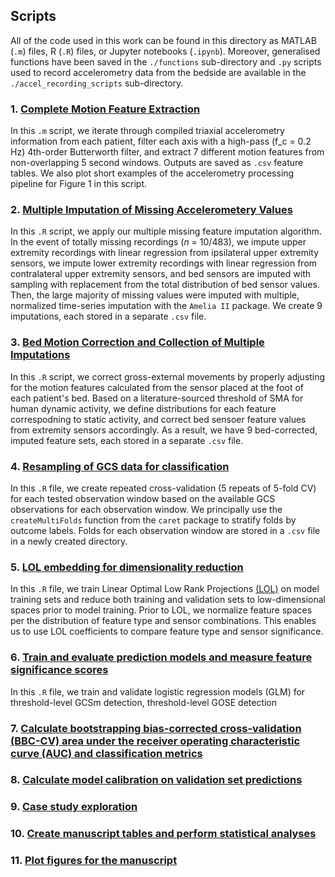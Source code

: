 ## Scripts 
All of the code used in this work can be found in this directory as MATLAB (`.m`) files, R (`.R`) files, or Jupyter notebooks (`.ipynb`). Moreover, generalised functions have been saved in the `./functions` sub-directory and `.py` scripts used to record accelerometry data from the bedside are available in the `./accel_recording_scripts` sub-directory.

### 1. [Complete Motion Feature Extraction](01_motion_feature_extraction.m)
In this `.m` script, we iterate through compiled triaxial accelerometry information from each patient, filter each axis with a high-pass (f_c = 0.2 Hz) 4th-order Butterworth filter, and extract 7 different motion features from non-overlapping 5 second windows. Outputs are saved as `.csv` feature tables. We also plot short examples of the accelerometry processing pipeline for Figure 1 in this script.

### 2. [Multiple Imputation of Missing Accelerometery Values](02_missing_feature_imputation.R)
In this `.R` script, we apply our multiple missing feature imputation algorithm. In the event of totally missing recordings (_n_ = 10/483), we impute upper extremity recordings with linear regression from ipsilateral upper extremity sensors, we impute lower extremity recordings with linear regression from contralateral upper extremity sensors, and bed sensors are imputed with sampling with replacement from the total distribution of bed sensor values. Then, the large majority of missing values were imputed with multiple, normalized time-series imputation with the `Amelia II` package. We create 9 imputations, each stored in a separate `.csv` file.

### 3. [Bed Motion Correction and Collection of Multiple Imputations](03_bed_movement_correction.R)
In this `.R` script, we correct gross-external movements by properly adjusting for the motion features calculated from the sensor placed at the foot of each patient's bed. Based on a literature-sourced threshold of SMA for human dynamic activity, we define distributions for each feature correspodning to static activity, and correct bed sensoer feature values from extremity sensors accordingly. As a result, we have 9 bed-corrected, imputed feature sets, each stored in a separate `.csv` file.

### 4. [Resampling of GCS data for classification](04_create_repeated_cv_folds.R)
In this `.R` file, we create repeated cross-validation (5 repeats of 5-fold CV) for each tested observation window based on the available GCS observations for each observation window. We principally use the `createMultiFolds` function from the `caret` package to stratify folds by outcome labels. Folds for each observation window are stored in a `.csv` file in a newly created directory.

### 5. [LOL embedding for dimensionality reduction](05_dim_reduction.R)
In this `.R` file, we train Linear Optimal Low Rank Projections [(LOL)](https://neurodata.io/lol/) on model training sets and reduce both training and validation sets to low-dimensional spaces prior to model training. Prior to LOL, we normalize feature spaces per the distribution of feature type and sensor combinations. This enables us to use LOL coefficients to compare feature type and sensor significance. 

### 6. [Train and evaluate prediction models and measure feature significance scores](06_prediction_models.R)
In this `.R` file, we train and validate logistic regression models (GLM) for threshold-level GCSm detection, threshold-level GOSE detection

### 7. [Calculate bootstrapping bias-corrected cross-validation (BBC-CV) area under the receiver operating characteristic curve (AUC) and classification metrics](07_calculate_metrics.ipynb)

### 8. [Calculate model calibration on validation set predictions](08_model_calibration_calculation.R)

### 9. [Case study exploration](09_case_study_exploration.R)

### 10. [Create manuscript tables and perform statistical analyses](10_tables_and_statistics.R)


### 11. [Plot figures for the manuscript](11_manuscript_figures.R)
